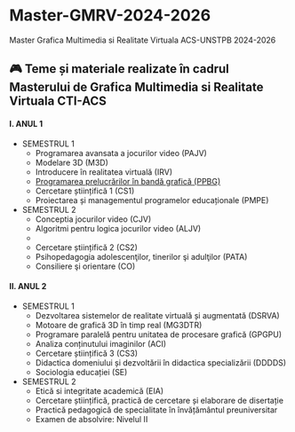 # Master-GMRV-2024-2026
Master Grafica Multimedia si Realitate Virtuala ACS-UNSTPB 2024-2026

## :video_game: Teme și materiale realizate în cadrul Masterului de Grafica Multimedia si Realitate Virtuala CTI-ACS 


#### I. ANUL 1
* SEMESTRUL 1
  - Programarea avansata a jocurilor video (PAJV)
  - Modelare 3D (M3D)
  - Introducere în realitatea virtuală (IRV)
  - [Programarea prelucrărilor în bandă grafică (PPBG)](../PPBG/)
  - Cercetare științifică 1 (CS1)
  - Proiectarea și managementul programelor educaționale (PMPE)
* SEMESTRUL 2
  - Conceptia jocurilor video (CJV)
  - Algoritmi pentru logica jocurilor video (ALJV)
  - 
  - Cercetare științifică 2 (CS2)
  - Psihopedagogia adolescenţilor, tinerilor şi adulţilor (PATA)
  - Consiliere şi orientare (CO)
#### II. ANUL 2
* SEMESTRUL 1
  - Dezvoltarea sistemelor de realitate virtuală și augmentată (DSRVA)
  - Motoare de grafică 3D în timp real (MG3DTR)
  - Programare paralelă pentru unitatea de procesare grafică (GPGPU) 
  - Analiza conținutului imaginilor (ACI)
  - Cercetare științifică 3 (CS3)
  - Didactica domeniului și dezvoltării în didactica specializării (DDDDS)
  - Sociologia educației (SE)
* SEMESTRUL 2
  - Etică si integritate academică (EIA)
  - Cercetare științifică, practică de cercetare și elaborare de disertație 
  - Practică pedagogică de specialitate în învățământul preuniversitar 
  - Examen de absolvire: Nivelul II 

